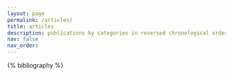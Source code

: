 ```yaml
---
layout: page
permalink: /articles/
title: articles
description: publications by categories in reversed chronological order. generated by jekyll-scholar.
nav: false
nav_order: 
---
```


<!-- _pages/publications.md -->
<div class="publications">

{% bibliography %}

</div>
